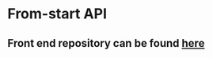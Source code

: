 # From-start API

## Front end repository can be found [here](https://github.com/Haki-Malai/from-start-native)
